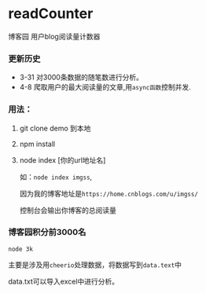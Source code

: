 # readCounter
博客园 用户blog阅读量计数器


### 更新历史

* 3-31 对3000条数据的随笔数进行分析。
* 4-8 爬取用户的最大阅读量的文章,用`async函数`控制并发.
### 用法：

1. git clone demo 到本地
2. npm install
3. node index [你的url地址名]

    如：`node index imgss`,

    因为我的博客地址是`https://home.cnblogs.com/u/imgss/`

    控制台会输出你博客的总阅读量
### 博客园积分前3000名
```
node 3k
```
主要是涉及用`cheerio`处理数据，将数据写到`data.text`中

data.txt可以导入excel中进行分析。
